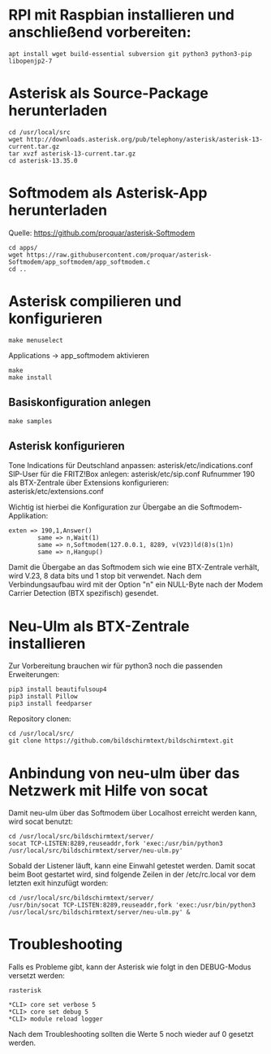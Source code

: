 # RPI mit Raspbian installieren und anschließend vorbereiten:

    apt install wget build-essential subversion git python3 python3-pip libopenjp2-7

# Asterisk als Source-Package herunterladen

    cd /usr/local/src
    wget http://downloads.asterisk.org/pub/telephony/asterisk/asterisk-13-current.tar.gz
    tar xvzf asterisk-13-current.tar.gz
    cd asterisk-13.35.0

# Softmodem als Asterisk-App herunterladen

Quelle: https://github.com/proquar/asterisk-Softmodem

    cd apps/
    wget https://raw.githubusercontent.com/proquar/asterisk-Softmodem/app_softmodem/app_softmodem.c
    cd ..

# Asterisk compilieren und konfigurieren

    make menuselect

Applications -> app_softmodem aktivieren

    make
    make install

## Basiskonfiguration anlegen

    make samples

## Asterisk konfigurieren

Tone Indications für Deutschland anpassen: asterisk/etc/indications.conf
SIP-User für die FRITZ!Box anlegen: asterisk/etc/sip.conf
Rufnummer 190 als BTX-Zentrale über Extensions konfigurieren: asterisk/etc/extensions.conf

Wichtig ist hierbei die Konfiguration zur Übergabe an die Softmodem-Applikation:

    exten => 190,1,Answer()
            same => n,Wait(1)
            same => n,Softmodem(127.0.0.1, 8289, v(V23)ld(8)s(1)n)
            same => n,Hangup()
    
Damit die Übergabe an das Softmodem sich wie eine BTX-Zentrale verhält, wird V.23, 8 data bits und 1 stop bit verwendet. Nach dem Verbindungsaufbau wird mit der Option "n" ein NULL-Byte nach der Modem Carrier Detection (BTX spezifisch) gesendet.

# Neu-Ulm als BTX-Zentrale installieren

Zur Vorbereitung brauchen wir für python3 noch die passenden Erweiterungen:

    pip3 install beautifulsoup4
    pip3 install Pillow
    pip3 install feedparser

Repository clonen:

    cd /usr/local/src/
    git clone https://github.com/bildschirmtext/bildschirmtext.git

# Anbindung von neu-ulm über das Netzwerk mit Hilfe von socat

Damit neu-ulm über das Softmodem über Localhost erreicht werden kann, wird socat benutzt:

    cd /usr/local/src/bildschirmtext/server/
    socat TCP-LISTEN:8289,reuseaddr,fork 'exec:/usr/bin/python3 /usr/local/src/bildschirmtext/server/neu-ulm.py'

Sobald der Listener läuft, kann eine Einwahl getestet werden. Damit socat beim Boot gestartet wird, sind folgende Zeilen in der /etc/rc.local vor dem letzten exit hinzufügt worden:

    cd /usr/local/src/bildschirmtext/server/
    /usr/bin/socat TCP-LISTEN:8289,reuseaddr,fork 'exec:/usr/bin/python3 /usr/local/src/bildschirmtext/server/neu-ulm.py' &

# Troubleshooting

Falls es Probleme gibt, kann der Asterisk wie folgt in den DEBUG-Modus versetzt werden:

    rasterisk

    *CLI> core set verbose 5
    *CLI> core set debug 5
    *CLI> module reload logger

Nach dem Troubleshooting sollten die Werte 5 noch wieder auf 0 gesetzt werden.